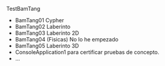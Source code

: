 TestBamTang
- BamTang01  Cypher
- BamTang02  Laberinto
- BamTang03  Laberinto 2D
- BamTang04  (Fisicas) No lo he empezado
- BamTang05  Laberinto 3D
- ConsoleApplication1 para certificar pruebas de concepto.
- ...
